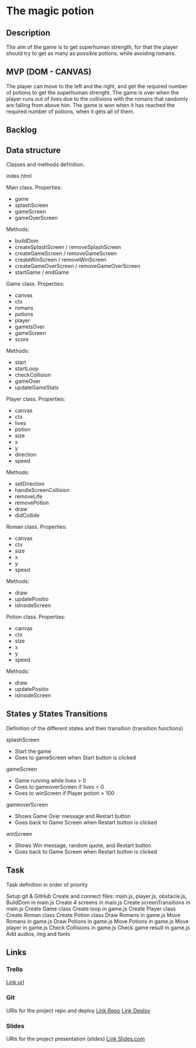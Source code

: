 # The magic potion

## Description
The aim of the game is to get superhuman strength, for that the player should try to get as many as possible potions, while avoiding romans.


## MVP (DOM - CANVAS)
The player can move to the left and the right, and get the required number of potions to get the superhuman strenght. The game is over when the player runs out of lives due to the collisions with the romans that randomly are falling from above him. The game is won when it has reached the required number of potions, when it gets all of them.


## Backlog


## Data structure
Classes and methods definition.

index.html

Main class.
Properties:
- game
- splashScreen
- gameScreen
- gameOverScreen

Methods: 
- buildDom
- createSplashScreen / removeSplashScreen
- createGameScreen / removeGameScreen
- createWinScreen / removeWinScreen
- createGameOverScreen / removeGameOverScreen
- startGame / endGame

Game class.
Properties:
- canvas
- ctx
- romans
- potions
- player
- gameIsOver
- gameScreen
- score

Methods:
- start
- startLoop
- checkCollision
- gameOver
- updateGameStats

Player class.
Properties:
- canvas
- ctx
- lives
- potion
- size
- x
- y
- direction
- speed

Methods:
- setDirection
- handleScreenCollision
- removeLife
- removePotion
- draw
- didCollide

Roman class.
Properties:
- canvas
- ctx
- size
- x
- y
- speed

Methods:
- draw
- updatePositio
- isInsideScreen

Potion class.
Properties:
- canvas
- ctx
- size
- x
- y
- speed

Methods:
- draw
- updatePositio
- isInsideScreen


## States y States Transitions
Definition of the different states and their transition (transition functions)

splashScreen
- Start the game
- Goes to gameScreen when Start button is clicked

gameScreen
- Game running while lives > 0
- Goes to gameoverScreen if lives < 0
- Goes to winScreen if Player potion > 100

gameoverScreen
- Shows Game Over message and Restart button
- Goes back to Game Screen when Restart button is clicked

winScreen
- Shows Win message, random quote, and Restart button
- Goes back to Game Screen when Restart button is clicked

## Task
Task definition in order of priority

Setup git & GitHub
Create and connect files: main.js, player.js, obstacle.js,
BuildDom in main.js
Create 4 screens in main.js
Create screenTransitions in main.js
Create Game class
Create loop in game.js
Create Player class
Create Roman class
Create Potion class
Draw Romans in game.js
Move Romans in game.js
Draw Potions in game.js
Move Potions in game.js
Move player in game.js
Check Collisions in game.js
Check game result in game.js
Add audios, img and fonts


## Links


### Trello
[Link url](https://trello.com/b/vEfwGIKp/game)


### Git
URls for the project repo and deploy
[Link Repo](https://github.com/cucabel/The-magic-potion)
[Link Deploy](https://github.com/cucabel/The-magic-potion)


### Slides
URls for the project presentation (slides)
[Link Slides.com](http://slides.com)